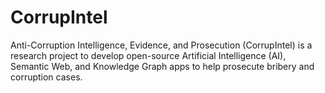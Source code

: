 # CorrupIntel
Anti-Corruption Intelligence, Evidence, and Prosecution (CorrupIntel) is a research project to develop open-source Artificial Intelligence (AI), Semantic Web, and Knowledge Graph apps to help prosecute bribery and corruption cases.
